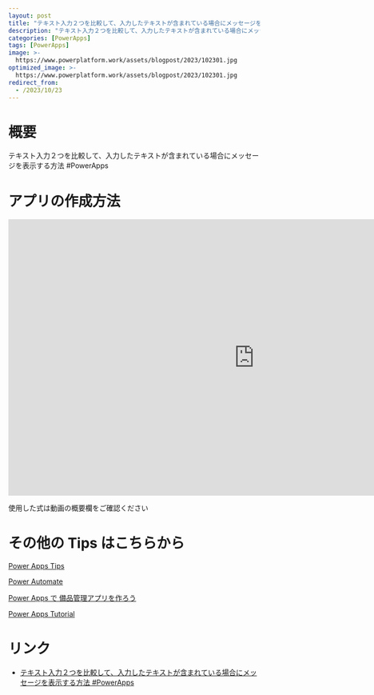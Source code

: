 ```yaml
---
layout: post
title: "テキスト入力２つを比較して、入力したテキストが含まれている場合にメッセージを表示する方法 #PowerApps"
description: "テキスト入力２つを比較して、入力したテキストが含まれている場合にメッセージを表示する方法 #PowerAppsを動画で分かりやすく解説"
categories: [PowerApps]
tags: [PowerApps]
image: >-
  https://www.powerplatform.work/assets/blogpost/2023/102301.jpg
optimized_image: >-
  https://www.powerplatform.work/assets/blogpost/2023/102301.jpg
redirect_from:
  - /2023/10/23
---
```



#  概要

テキスト入力２つを比較して、入力したテキストが含まれている場合にメッセージを表示する方法 #PowerApps


# アプリの作成方法

<iframe width="983" height="553" src="https://www.youtube.com/embed/Zs6qmc1n26I" title="YouTube video player" frameborder="0" allow="accelerometer; autoplay; clipboard-write; encrypted-media; gyroscope; picture-in-picture" allowfullscreen></iframe>


使用した式は動画の概要欄をご確認ください


# その他の Tips はこちらから

[Power Apps Tips](https://www.youtube.com/watch?v=VrAQf3JQ7yM&list=PLVhFi1fb3DqakSLVMn22DDcySXh9jtzi- )


[Power Automate](https://www.youtube.com/watch?v=-YnJYT0ASEM&list=PLVhFi1fb3Dqbzic6GieqnLFgD3aTj-eHA)


[Power Apps で 備品管理アプリを作ろう](https://www.youtube.com/playlist?list=PLVhFi1fb3DqZM3HKb8Hea6XEL96990Fyn)


[Power Apps Tutorial](https://www.youtube.com/playlist?list=PLVhFi1fb3DqalxpL974VvAJvV4iWoSbe_)


# リンク


- [テキスト入力２つを比較して、入力したテキストが含まれている場合にメッセージを表示する方法 #PowerApps](https://www.youtube.com/watch?v=Zs6qmc1n26I)

